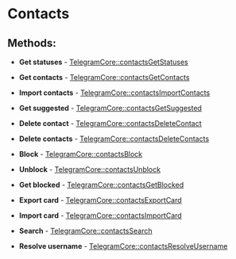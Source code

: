 # Contacts

## Methods:

* **Get statuses** - [TelegramCore::contactsGetStatuses](methods/getstatuses.md)

* **Get contacts** - [TelegramCore::contactsGetContacts](methods/getcontacts.md)

* **Import contacts** - [TelegramCore::contactsImportContacts](methods/importcontacts.md)

* **Get suggested** - [TelegramCore::contactsGetSuggested](methods/getsuggested.md)

* **Delete contact** - [TelegramCore::contactsDeleteContact](methods/deletecontact.md)

* **Delete contacts** - [TelegramCore::contactsDeleteContacts](methods/deletecontacts.md)

* **Block** - [TelegramCore::contactsBlock](methods/block.md)

* **Unblock** - [TelegramCore::contactsUnblock](methods/unblock.md)

* **Get blocked** - [TelegramCore::contactsGetBlocked](methods/getblocked.md)

* **Export card** - [TelegramCore::contactsExportCard](methods/exportcard.md)

* **Import card** - [TelegramCore::contactsImportCard](methods/importcard.md)

* **Search** - [TelegramCore::contactsSearch](methods/search.md)

* **Resolve username** - [TelegramCore::contactsResolveUsername](methods/resolveusername.md)

